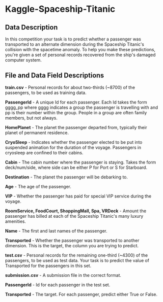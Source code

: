 # Kaggle-Spaceship-Titanic

## Data Description

In this competition your task is to predict whether a passenger was transported to an alternate dimension during the Spaceship Titanic's collision with the spacetime anomaly. To help you make these predictions, you're given a set of personal records recovered from the ship's damaged computer system.

## File and Data Field Descriptions

**train.csv** - Personal records for about two-thirds (~8700) of the passengers, to be used as training data.

**PassengerId** - A unique Id for each passenger. Each Id takes the form gggg_pp where gggg indicates a group the passenger is travelling with and pp is their number within the group. People in a group are often family members, but not always.

**HomePlanet** - The planet the passenger departed from, typically their planet of permanent residence.

**CryoSleep** - Indicates whether the passenger elected to be put into suspended animation for the duration of the voyage. Passengers in cryosleep are confined to their cabins.

**Cabin** - The cabin number where the passenger is staying. Takes the form deck/num/side, where side can be either P for Port or S for Starboard.

**Destination** - The planet the passenger will be debarking to.

**Age** - The age of the passenger.

**VIP** - Whether the passenger has paid for special VIP service during the voyage.

**RoomService, FoodCourt, ShoppingMall, Spa, VRDeck** - Amount the passenger has billed at each of the Spaceship Titanic's many luxury amenities.

**Name** - The first and last names of the passenger.

**Transported** - Whether the passenger was transported to another dimension. This is the target, the column you are trying to predict.

**test.csv** - Personal records for the remaining one-third (~4300) of the passengers, to be used as test data. Your task is to predict the value of Transported for the passengers in this set.

**submission.csv** - A submission file in the correct format.

**PassengerId** - Id for each passenger in the test set.

**Transported** - The target. For each passenger, predict either True or False.
